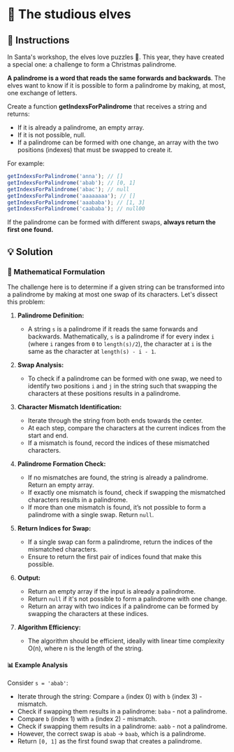 # 📖 The studious elves

## 🔢 Instructions

In Santa's workshop, the elves love puzzles 🧠. This year, they have created a special one: a challenge to form a Christmas palindrome.

**A palindrome is a word that reads the same forwards and backwards**. The elves want to know if it is possible to form a palindrome by making, at most, one exchange of letters.

Create a function **getIndexsForPalindrome** that receives a string and returns:

- If it is already a palindrome, an empty array.
- If it is not possible, null.
- If a palindrome can be formed with one change, an array with the two positions (indexes) that must be swapped to create it.

For example:

```js
getIndexsForPalindrome('anna'); // []
getIndexsForPalindrome('abab'); // [0, 1]
getIndexsForPalindrome('abac'); // null
getIndexsForPalindrome('aaaaaaaa'); // []
getIndexsForPalindrome('aaababa'); // [1, 3]
getIndexsForPalindrome('caababa'); // null00
```

If the palindrome can be formed with different swaps, **always return the first one found.**

## 💡 Solution

### 🧮 Mathematical Formulation

The challenge here is to determine if a given string can be transformed into a palindrome by making at most one swap of its characters. Let's dissect this problem:

1. **Palindrome Definition:**

   - A string `s` is a palindrome if it reads the same forwards and backwards. Mathematically, `s` is a palindrome if for every index `i` (where `i` ranges from `0` to `length(s)/2`), the character at `i` is the same as the character at `length(s) - i - 1`.

2. **Swap Analysis:**

   - To check if a palindrome can be formed with one swap, we need to identify two positions `i` and `j` in the string such that swapping the characters at these positions results in a palindrome.

3. **Character Mismatch Identification:**

   - Iterate through the string from both ends towards the center.
   - At each step, compare the characters at the current indices from the start and end.
   - If a mismatch is found, record the indices of these mismatched characters.

4. **Palindrome Formation Check:**

   - If no mismatches are found, the string is already a palindrome. Return an empty array.
   - If exactly one mismatch is found, check if swapping the mismatched characters results in a palindrome.
   - If more than one mismatch is found, it’s not possible to form a palindrome with a single swap. Return `null`.

5. **Return Indices for Swap:**

   - If a single swap can form a palindrome, return the indices of the mismatched characters.
   - Ensure to return the first pair of indices found that make this possible.

6. **Output:**

   - Return an empty array if the input is already a palindrome.
   - Return `null` if it's not possible to form a palindrome with one change.
   - Return an array with two indices if a palindrome can be formed by swapping the characters at these indices.

7. **Algorithm Efficiency:**
   - The algorithm should be efficient, ideally with linear time complexity O(n), where n is the length of the string.

#### 📊 Example Analysis

Consider `s = 'abab'`:

- Iterate through the string: Compare `a` (index 0) with `b` (index 3) - mismatch.
- Check if swapping them results in a palindrome: `baba` - not a palindrome.
- Compare `b` (index 1) with `a` (index 2) - mismatch.
- Check if swapping them results in a palindrome: `aabb` - not a palindrome.
- However, the correct swap is `abab` -> `baab`, which is a palindrome.
- Return `[0, 1]` as the first found swap that creates a palindrome.
